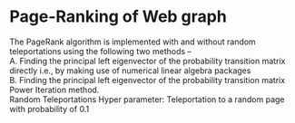 # Page-Ranking of Web graph
The PageRank algorithm is implemented with and without random teleportations using the
following two methods – </br>
A. Finding the principal left eigenvector of the probability transition matrix directly i.e., by making use
of numerical linear algebra packages </br>
B. Finding the principal left eigenvector of the probability transition matrix Power Iteration method. </br>
Random Teleportations Hyper parameter: Teleportation to
a random page with probability of 0.1
